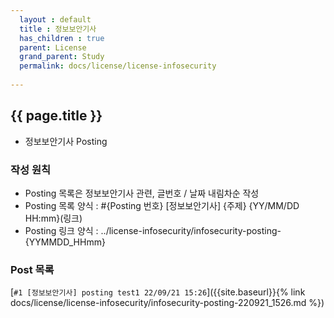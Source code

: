 ```yaml
---  
  layout : default  
  title : 정보보안기사   
  has_children : true   
  parent: License  
  grand_parent: Study  
  permalink: docs/license/license-infosecurity  
  
---  
```


## {{ page.title }} 
  - 정보보안기사 Posting    

### 작성 원칙  
  - Posting 목록은 정보보안기사 관련, 글번호 / 날짜 내림차순 작성  
  - Posting 목록 양식 : #{Posting 번호} [정보보안기사] {주제} {YY/MM/DD HH:mm}(링크)  
  - Posting 링크 양식 : ../license-infosecurity/infosecurity-posting-{YYMMDD_HHmm}

### Post 목록   
  [`#1 [정보보안기사] posting test1 22/09/21 15:26`]({{site.baseurl}}{% link docs/license/license-infosecurity/infosecurity-posting-220921_1526.md %})  